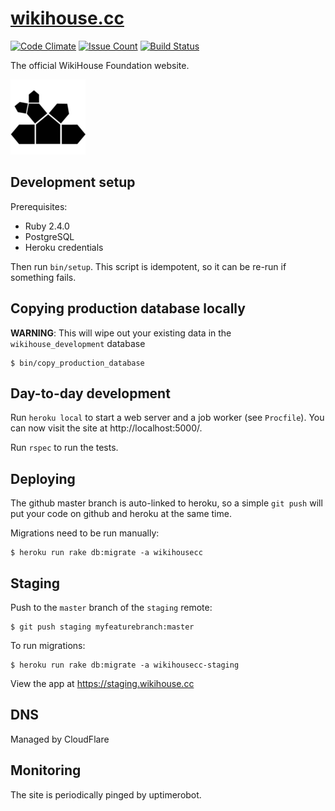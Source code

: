 # [wikihouse.cc](https://wikihouse.cc)

[![Code Climate](https://codeclimate.com/github/wikihouseproject/wikihouse.cc/badges/gpa.svg)](https://codeclimate.com/github/wikihouseproject/wikihouse.cc) [![Issue Count](https://codeclimate.com/github/wikihouseproject/wikihouse.cc/badges/issue_count.svg)](https://codeclimate.com/github/wikihouseproject/wikihouse.cc/issues) [![Build Status](https://travis-ci.org/wikihouseproject/wikihouse.cc.png)](https://travis-ci.org/wikihouseproject/wikihouse.cc)

The official WikiHouse Foundation website.

[![WikiHouse Logo](public/apple-icon-120x120.png)](https://wikihouse.cc)

## Development setup

Prerequisites:

* Ruby 2.4.0
* PostgreSQL
* Heroku credentials

Then run `bin/setup`. This script is idempotent, so it can be re-run if
something fails.

## Copying production database locally

**WARNING**: This will wipe out your existing data in the `wikihouse_development` database

    $ bin/copy_production_database

## Day-to-day development

Run `heroku local` to start a web server and a job worker (see
`Procfile`). You can now visit the site at http://localhost:5000/.

Run `rspec` to run the tests.

## Deploying

The github master branch is auto-linked to heroku, so a simple `git
push` will put your code on github and heroku at the same time.

Migrations need to be run manually:

    $ heroku run rake db:migrate -a wikihousecc

## Staging

Push to the `master` branch of the `staging` remote:

    $ git push staging myfeaturebranch:master

To run migrations:

    $ heroku run rake db:migrate -a wikihousecc-staging

View the app at https://staging.wikihouse.cc

## DNS

Managed by CloudFlare

## Monitoring

The site is periodically pinged by uptimerobot.
